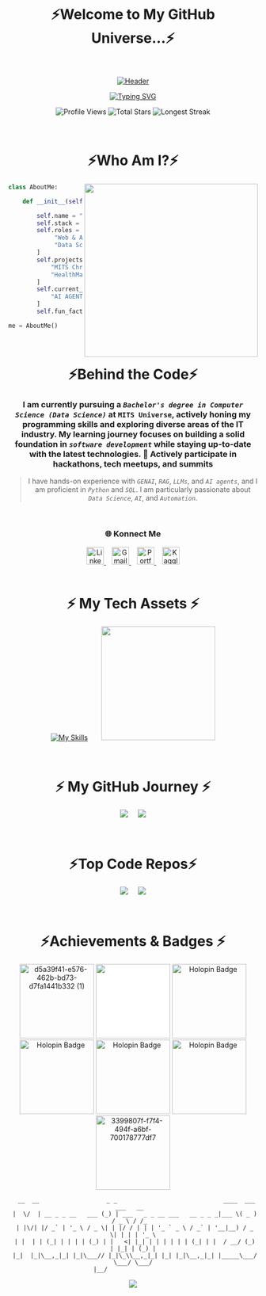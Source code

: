 <div align="center">
  <h1>⚡<strong>Welcome to My GitHub Universe...</strong>⚡</h1>
</div>

<br>

<div align="center">
  
[![Header](https://capsule-render.vercel.app/api?type=waving&color=0:001F3F,50:0074D9,100:7FDBFF&height=400&section=header&text=Manoj%20Kumar%20Pendem&fontSize=55&fontColor=ffffff&fontAlignY=45&animation=scaleIn&desc=~%20Syntax%20of%20success:%20consistency%20%2B%20hard%20work;&descSize=30&descAlignY=70&stroke=00FFFF&strokeWidth=4)](https://capsule-render.vercel.app/api?type=waving&color=0:001F3F,50:0074D9,100:7FDBFF&height=400&section=header&text=Manoj%20Kumar%20Pendem&fontSize=55&fontColor=ffffff&fontAlignY=45&animation=scaleIn&desc=~%20Syntax%20of%20success:%20consistency%20%2B%20hard%20work;&descSize=30&descAlignY=70&stroke=00FFFF&strokeWidth=4)

</div>

<div align="center">

  [![Typing SVG](https://readme-typing-svg.demolab.com?font=Space+Grotesk&weight=800&size=28&duration=4000&pause=1000&color=00F3FF&center=true&width=700&lines=🧑‍💻+I+am+Manoj+Kumar…+🤝;💻+MERN+|+Python+Full+Stack+Developer;🚀+5×+internships+|+1+year+tech+experience;🏆+3×+hackathons+|+4+live+impact+projects;🤖+Gen+AI+|+RAG+|+LLMs;🧠+Algorithmic+Mastery+in+Cpp+|+Logic+Hacker;💡+Consistency+%26+Discipline+|+Growth-focused&underline=true&underlineColor=1F51FF)](https://git.io/typing-svg)

</div>


<p align="center">
  <img src="https://komarev.com/ghpvc/?username=Manojkumar2806&label=PROFILE+VIEWS&color=1CA6FF&style=for-the-badge&labelColor=0d1117" alt="Profile Views">
  <img src="https://komarev.com/ghpvc/?username=Manojkumar2806&label=TOTAL+STARS&color=1CA6FF&style=for-the-badge&labelColor=0d1117" alt="Total Stars">
  <img src="https://komarev.com/ghpvc/?username=Manojkumar2806&label=LONGEST+STREAK&color=1CA6FF&style=for-the-badge&labelColor=0d1117" alt="Longest Streak">
</p>





 <br>
<h1 align="center">⚡Who Am I?⚡</h1>

<div align="center">
<img align="right" src="https://user-images.githubusercontent.com/74038190/229223156-0cbdaba9-3128-4d8e-8719-b6b4cf741b67.gif" width="350">

 <div align="left">   

```python
class AboutMe:

    def __init__(self):

        self.name = "Manoj Kumar Pendem"
        self.stack = "MERN | Python FSD | GenAI RAG LLM"
        self.roles = [
             "Web & AI Developer", "ML Model Fine-Tuning",
             "Data Scientist", "UI/UX Designer" 
        ]
        self.projects = [
            "MITS Chrome Extension", "Faculty Management Portal", "MITS Meetups",
            "HealthMate AI Voice Agent", "DevJobs", "CryptoTracker"
        ]
        self.current_focus = [
            "AI AGENTS", "RAG & LLM Integration", "DSA"
        ]
        self.fun_fact = "Life is like coding—trial and error!"

me = AboutMe()
  ```
 </div> 


 
 <br>

# **⚡Behind the Code⚡**


### I am currently pursuing a *`Bachelor's degree in Computer Science (Data Science)`* at **`MITS Universe`**, actively honing my programming skills and exploring diverse areas of the IT industry. My learning journey focuses on building a solid foundation in *`software development`* while staying **up-to-date** with the latest technologies. 🚀 **Actively participate in hackathons, tech meetups, and summits** 
> I have hands-on experience with *`GENAI`*, *`RAG`*, *`LLMs`*, and *`AI agents`*, and I am proficient in *`Python`* and *`SQL`*. I am particularly passionate about *`Data Science`*, *`AI`*, and *`Automation`*.


 <br>
 
###  **🌐 Konnect Me**

<div align="center">
  <a href="https://www.linkedin.com/in/manoj-kumar-pendem/" target="_blank">
    <img src="https://skillicons.dev/icons?i=linkedin" width="35px" alt="LinkedIn"/>
  </a>
  &nbsp;&nbsp;
  <a href="mailto:23691A3279@mits.ac.in" target="_blank">
    <img src="https://skillicons.dev/icons?i=gmail" width="35px" alt="Gmail"/>
  </a>
  &nbsp;&nbsp;
  <a href="https://manojprofiles.ccbp.tech" target="_blank">
    <img src="https://skillicons.dev/icons?i=vscode" width="35px" alt="Portfolio"/>
  </a>
  &nbsp;&nbsp;
  <a href="https://www.kaggle.com" target="_blank">
    <img src="https://cdn.jsdelivr.net/gh/devicons/devicon/icons/kaggle/kaggle-original.svg" width="35px" alt="Kaggle"/>
  </a>
</div>



 <br>
<h1>⚡ My Tech Assets ⚡</h1>

<div align="center">
  
  [![My Skills](https://skillicons.dev/icons?i=py,fastapi,cpp,c,react,vite,mongodb,nodejs,express,bootstrap,materialui,postman,postgres,angular,vercel,netlify,supabase,ai,tensorflow,figma,html,css,tailwind,git,github,vscode,anaconda,discord,gmail,firebase,npm,selenium,js,yarn,mysql,sklearn,opencv,discordjs&perline=8)](https://skillicons.dev)
  &nbsp;&nbsp;&nbsp;&nbsp;&nbsp;
<img src="https://github-readme-stats.vercel.app/api/top-langs/?username=Manojkumar2806&hide_border=false&layout=donut-vertical&bg_color=001F3F&title_color=7FDBFF&text_color=C0C0C0" width="230">


</div>
<div align="center">
  




</div>


 <br>
<h1>⚡ My GitHub Journey ⚡</h1>
<div align="center">

![](https://github-readme-stats.vercel.app/api?username=Manojkumar2806&hide_border=false&include_all_commits=false&count_private=false&bg_color=001F3F&title_color=00FFFF&text_color=F5F5F5&icon_color=23494E)
&nbsp;&nbsp;&nbsp;
![](https://streak-stats.demolab.com?user=Manojkumar2806&hide_border=false&background=000000&ring=00FFFF&fire=7FDBFF&currStreakLabel=FFFFFF&sideLabels=7FDBFF&currStreakNum=00FFFF&sideNums=F5F5F5&dates=BBBBBB&stroke=0074D9)


</div>


 <br>
 
# ⚡Top Code Repos⚡

<div align="center">
  
  ![](https://github-readme-stats.vercel.app/api/pin/?username=Manojkumar2806&repo=mits-chome-extension&name=MITS+Extension&bg_color=001F3F&title_color=00FFFF&text_color=F5F5F5&icon_color=00FFFF)
  &nbsp;&nbsp;&nbsp;
  ![](https://github-readme-stats.vercel.app/api/pin/?username=Manojkumar2806&repo=healthmate-ai-voice-agent-backend&name=HealthMate+AI&bg_color=001F3F&title_color=00FFFF&text_color=F5F5F5&icon_color=00FFFF)
</div>






 <br>
<h1>⚡Achievements & Badges ⚡</h1>
<div class="row" align="center">
<a href="https://credsverse.com/credentials/d5a39f41-e576-462b-bd73-d7fa1441b332"><img width="150" height="150" alt="d5a39f41-e576-462b-bd73-d7fa1441b332 (1)" src="https://github.com/user-attachments/assets/4ed81f68-3156-4886-b841-1e218866c58d" /></a> 
<a href="https://dev.to/manojkumar18?"><img style="background-color:white" width="150" height="150" src="https://media2.dev.to/dynamic/image/width=192,height=,fit=scale-down,gravity=auto,format=auto/https%3A%2F%2Fdev-to-uploads.s3.amazonaws.com%2Fuploads%2Fbadge%2Fbadge_image%2F351%2FAssemblyAI_Badges-04.png"/></a>
<img src="https://assets.holopin.io/hf2024levels/level1-sloth-code-tea-0-0-0.webp" alt="Holopin Badge" width="150" height="150">
<img src="https://assets.holopin.io/hf2024levels/level2-sloth-code-tea-0-0-0.webp" alt="Holopin Badge" width="150" height="150">
<img src="https://assets.holopin.io/hf2024levels/level3-sloth-code-tea-0-0-0.webp" alt="Holopin Badge" width="150" height="150">
<img src="https://assets.holopin.io/hf2024levels/level4-sloth-code-tea-0-0-0.webp" alt="Holopin Badge" width="150" height="150">
<a href="https://credsverse.com/credentials/3399807f-f7f4-494f-a6bf-700178777df7"><img width="150" height="150" alt="3399807f-f7f4-494f-a6bf-700178777df7" src="https://github.com/user-attachments/assets/a62a891a-bf7b-4080-8e84-7c1af7c2ebd5" /> </a>

</div>


<div align="center">

```
  __  __                   _ _                              ____  ___   ___   __  
 |  \/  | __ _ _ __   ___ (_) | ___   _ _ __ ___   __ _ _ _|___ \( _ ) / _ \ / /_  
 | |\/| |/ _` | '_ \ / _ \| | |/ / | | | '_ ` _ \ / _` | '__|__) / _ \| | | | '_ \
 | |  | | (_| | | | | (_) | |   <| |_| | | | | | | (_| | |  / __/ (_) | |_| | (_) |
 |_|  |_|\__,_|_| |_|\___// |_|\_\\__,_|_| |_| |_|\__,_|_| |_____\___/ \___/ \___/
                        |__/                                                      
```
  
</div>




[![](https://visitcount.itsvg.in/api?id=Manojkumar2806&icon=2&color=1)](https://visitcount.itsvg.in)

<!-- Proudly created with GPRM ( https://gprm.itsvg.in ) -->


